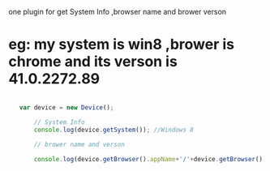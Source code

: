 
one plugin for get System Info ,browser name  and brower verson

# eg: my system is win8 ,brower is chrome and its verson is 41.0.2272.89
 
 ```javascript
 
    var device = new Device();

		// System Info
		console.log(device.getSystem()); //Windows 8

		// brower name and verson 
		
		console.log(device.getBrowser().appName+'/'+device.getBrowser().version); // chrome/41.0.2272.89
```
